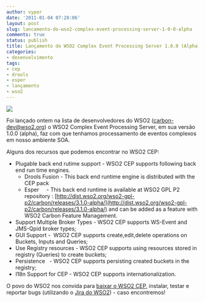```yaml
---
author: vyper
date: '2011-01-04 07:28:06'
layout: post
slug: lancamento-do-wso2-complex-event-processing-server-1-0-0-alpha
comments: true
status: publish
title: Lançamento do WSO2 Complex Event Processing Server 1.0.0 (Alpha)
categories:
- desenvolvimento
tags:
- cep
- drools
- esper
- lançamento
- wso2
---
```


![](http://assets.mcorp.com.br/wp-content/uploads/2011/01/wso2-complex-event-processing-server-300x28.gif)

Foi lançado ontem na lista de desenvolvedores do WSO2 (carbon-dev@wso2.org) o
WSO2 Complex Event Processing Server, em sua versão 1.0.0 (alpha), faz com que
tenhamos processamento de eventos complexos em nosso ambiente SOA.

Alguns dos recursos que podemos encontrar no WSO2 CEP:

  * Plugable back end rutime support - WSO2 CEP supports following back end run time engines. 
    * Drools Fusion - This back end runtime engine is distributed with the CEP pack
    * Esper     - This back end runtime is available at WSO2 GPL P2 repository : [http://dist.wso2.org/wso2-gpl-p2/carbon/releases/3.1.0-alpha/](http://dist.wso2.org/wso2-gpl-p2/carbon/releases/3.1.0-alpha/) and can be added as a feature with WSO2 Carbon Feature Management.
  * Support Multiple Broker Types - WSO2 CEP supports WS-Event and JMS-Qpid broker types;
  * GUI Support -  WSO2 CEP supports create,edit,delete operations on Buckets, Inputs and Queries;
  * Use Registry resources - WSO2 CEP supports using resources stored in registry (Queries) to create buckets;
  * Persistence   - WSO2 CEP supports persisting created buckets in the registry;
  * I18n Support for CEP - WSO2 CEP supports internationalization.

O povo do WSO2 nos convida para [baixar o WSO2 CEP](http://wso2.org/downloads/cep), instalar, testar e reportar bugs
(utilizando o [Jira do WSO2](https://wso2.org/jira/secure/project/ViewProject.jspa?pid=10190)) - caso
encontremos!
